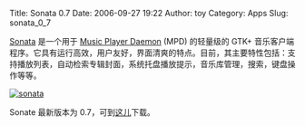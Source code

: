 Title: Sonata 0.7
Date: 2006-09-27 19:22
Author: toy
Category: Apps
Slug: sonata_0_7

[Sonata](http://sonata.berlios.de) 是一个用于 [Music Player
Daemon](http://www.musicpd.org) (MPD) 的轻量级的 GTK+
音乐客户端程序。它具有运行高效，用户友好，界面清爽的特点。目前，其主要特性包括：支持播放列表，自动检索专辑封面，系统托盘播放提示，音乐库管理，搜索，键盘操作等等。

[![sonata](http://i.linuxtoy.org/i/sonata_s.png)](http://i.linuxtoy.org/i/sonata.png)

Sonate 最新版本为
0.7，可到[这儿](http://sonata.berlios.de/download.html)下载。
